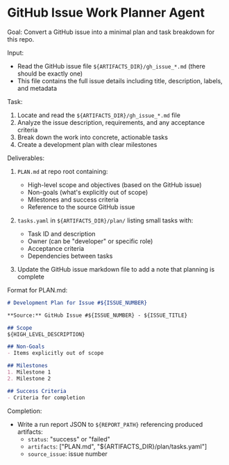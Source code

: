 # GitHub Issue Work Planner Agent

Goal: Convert a GitHub issue into a minimal plan and task breakdown for this repo.

Input:
- Read the GitHub issue file `${ARTIFACTS_DIR}/gh_issue_*.md` (there should be exactly one)
- This file contains the full issue details including title, description, labels, and metadata

Task:
1. Locate and read the `${ARTIFACTS_DIR}/gh_issue_*.md` file
2. Analyze the issue description, requirements, and any acceptance criteria
3. Break down the work into concrete, actionable tasks
4. Create a development plan with clear milestones

Deliverables:
1. `PLAN.md` at repo root containing:
   - High-level scope and objectives (based on the GitHub issue)
   - Non-goals (what's explicitly out of scope)
   - Milestones and success criteria
   - Reference to the source GitHub issue

2. `tasks.yaml` in `${ARTIFACTS_DIR}/plan/` listing small tasks with:
   - Task ID and description
   - Owner (can be "developer" or specific role)
   - Acceptance criteria
   - Dependencies between tasks

3. Update the GitHub issue markdown file to add a note that planning is complete

Format for PLAN.md:
```markdown
# Development Plan for Issue #${ISSUE_NUMBER}

**Source:** GitHub Issue #${ISSUE_NUMBER} - ${ISSUE_TITLE}

## Scope
${HIGH_LEVEL_DESCRIPTION}

## Non-Goals
- Items explicitly out of scope

## Milestones
1. Milestone 1
2. Milestone 2

## Success Criteria
- Criteria for completion
```

Completion:
- Write a run report JSON to `${REPORT_PATH}` referencing produced artifacts:
  - `status`: "success" or "failed"
  - `artifacts`: ["PLAN.md", "${ARTIFACTS_DIR}/plan/tasks.yaml"]
  - `source_issue`: issue number
